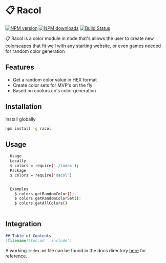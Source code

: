 # 📋 Racol

[![NPM version]()](https://www.npmjs.com/package/) [![NPM downloads](https://img.shields.io/npm/dm/)](https://npmjs.org/package/) [![Build Status](https://img.shields.io/travis/)](https://travis-ci.org/)

📋 Racol is a color module in node that's allows the user to create new colorscapes that fit well with any starting website, or even games needed for random color generation

## Features

* Get a random color value in HEX format
* Create color sets for MVP's on the fly
* Based on coolors.co's color generation


## Installation

Install globally 

```bash
npm install -g racol
```

## Usage

```bash
  Usage
  Locally
  $ colors = require('./index'); 
  Package
  $ colors = require('Racol')


  Examples
    $ colors.getRandomColor();
    $ colors.getRandomColorSet():
    $ colors.getAllColors()
  
```

## Integration


```markdown
## Table of Contents
[filename](toc.md ':include')
```

A working `index.md` file can be found in the docs directory [here](docs/index.md) for reference.
